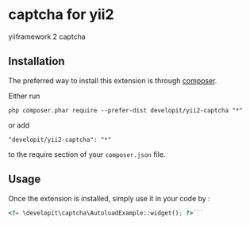 captcha for yii2
================
yiiframework 2 captcha

Installation
------------

The preferred way to install this extension is through [composer](http://getcomposer.org/download/).

Either run

```
php composer.phar require --prefer-dist developit/yii2-captcha "*"
```

or add

```
"developit/yii2-captcha": "*"
```

to the require section of your `composer.json` file.


Usage
-----

Once the extension is installed, simply use it in your code by  :

```php
<?= \developit\captcha\AutoloadExample::widget(); ?>```